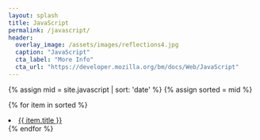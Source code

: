 ```yaml
---
layout: splash
title: JavaScript
permalink: /javascript/
header:
  overlay_image: /assets/images/reflections4.jpg
  caption: "JavaScript"
  cta_label: "More Info"
  cta_url: "https://developer.mozilla.org/bm/docs/Web/JavaScript"
---
```


{% assign mid = site.javascript | sort: 'date' %}
{% assign sorted = mid %}

{% for item in sorted %}
  <li><a href="{{ site.baseurl }}{{ item.url }}">{{ item.title }}</a></li>
{% endfor %}
